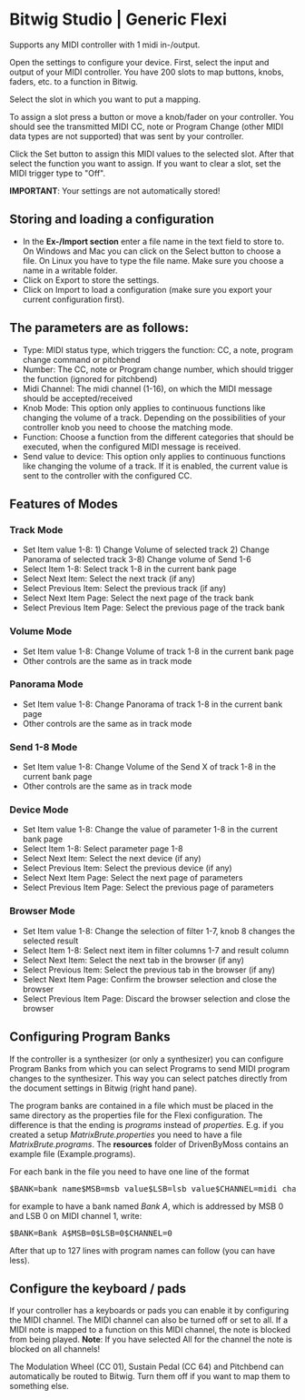 # Bitwig Studio | Generic Flexi

Supports any MIDI controller with 1 midi in-/output.

Open the settings to configure your device. First, select the input and output of your MIDI controller.
You have 200 slots to map buttons, knobs, faders, etc. to a function in Bitwig.

Select the slot in which you want to put a mapping.

To assign a slot press a button or move a knob/fader on your controller. You should see the transmitted
MIDI CC, note or Program Change (other MIDI data types are not supported) that was sent by your controller.

Click the Set button to assign this MIDI values to the selected slot. After that select the function you 
want to assign.
If you want to clear a slot, set the MIDI trigger type to "Off".

**IMPORTANT**: Your settings are not automatically stored!

## Storing and loading a configuration

* In the **Ex-/Import section** enter a file name in the text field to store to. On Windows and Mac you can click on the Select button to choose a file. On Linux you have to type the file name. Make sure you choose a name in a writable folder.
* Click on Export to store the settings.
* Click on Import to load a configuration (make sure you export your current configuration first).

## The parameters are as follows:

* Type: MIDI status type, which triggers the function: CC, a note, program change command or pitchbend
* Number: The CC, note or Program change number, which should trigger the function (ignored for pitchbend)
* Midi Channel: The midi channel (1-16), on which the MIDI message should be accepted/received
* Knob Mode: This option only applies to continuous functions like changing the volume of a track. Depending on the possibilities of your controller knob you need to choose the matching mode.
* Function: Choose a function from the different categories that should be executed, when the configured MIDI message is received.
* Send value to device: This option only applies to continuous functions like changing the volume of a track. If it is enabled, the current value is sent to the controller with the configured CC.

## Features of Modes

### Track Mode

* Set Item value 1-8: 1) Change Volume of selected track 2) Change Panorama of selected track 3-8) Change volume of Send 1-6
* Select Item 1-8: Select track 1-8 in the current bank page
* Select Next Item: Select the next track (if any)
* Select Previous Item: Select the previous track (if any)
* Select Next Item Page: Select the next page of the track bank
* Select Previous Item Page: Select the previous page of the track bank

### Volume Mode

* Set Item value 1-8: Change Volume of track 1-8 in the current bank page
* Other controls are the same as in track mode

### Panorama Mode

* Set Item value 1-8: Change Panorama of track 1-8 in the current bank page
* Other controls are the same as in track mode

### Send 1-8 Mode

* Set Item value 1-8: Change Volume of the Send X of track 1-8 in the current bank page
* Other controls are the same as in track mode

### Device Mode

* Set Item value 1-8: Change the value of parameter 1-8 in the current bank page
* Select Item 1-8: Select parameter page 1-8
* Select Next Item: Select the next device (if any)
* Select Previous Item: Select the previous device (if any)
* Select Next Item Page: Select the next page of parameters
* Select Previous Item Page: Select the previous page of parameters

### Browser Mode

* Set Item value 1-8: Change the selection of filter 1-7, knob 8 changes the selected result
* Select Item 1-8: Select next item in filter columns 1-7 and result column
* Select Next Item: Select the next tab in the browser (if any)
* Select Previous Item: Select the previous tab in the browser (if any)
* Select Next Item Page: Confirm the browser selection and close the browser
* Select Previous Item Page: Discard the browser selection and close the browser

## Configuring Program Banks

If the controller is a synthesizer (or only a synthesizer) you can configure Program Banks from which you can select Programs to send MIDI program changes to the synthesizer. This way you can select patches directly from the document settings in Bitwig (right hand pane).

The program banks are contained in a file which must be placed in the same directory as the properties file for the Flexi configuration. The difference is that the ending is *programs* instead of *properties*. E.g. if you created a setup *MatrixBrute.properties* you need to have a file *MatrixBrute.programs*.
The **resources** folder of DrivenByMoss contains an example file (Example.programs).

For each bank in the file you need to have one line of the format
<pre>
$BANK=bank_name$MSB=msb_value$LSB=lsb_value$CHANNEL=midi_channel
</pre>
for example to have a bank named *Bank A*, which is addressed by MSB 0 and LSB 0 on MIDI channel 1, write:
<pre>
$BANK=Bank A$MSB=0$LSB=0$CHANNEL=0
</pre>

After that up to 127 lines with program names can follow (you can have less).

## Configure the keyboard / pads

If your controller has a keyboards or pads you can enable it by configuring the MIDI channel. The MIDI channel can also be turned off or set to all. If a MIDI note is mapped to a function on this MIDI channel, the note is blocked from being played.
**Note**: If you have selected All for the channel the note is blocked on all channels!

The Modulation Wheel (CC 01), Sustain Pedal (CC 64) and Pitchbend can automatically be routed to Bitwig. Turn them off if you want to map them to something else.